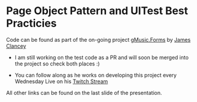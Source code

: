 # Page Object Pattern and UITest Best Practicies

Code can be found as part of the on-going project [gMusic.Forms](https://github.com/Clancey/gMusic.Forms) by [James Clancey](https://github.com/Clancey)

- I am still working on the test code as a PR and will soon be merged into the project so check both places :)

- You can follow along as he works on developing this project every Wednesday Live on his [Twitch Stream](https://www.twitch.tv/clancey)

All other links can be found on the last slide of the presentation.